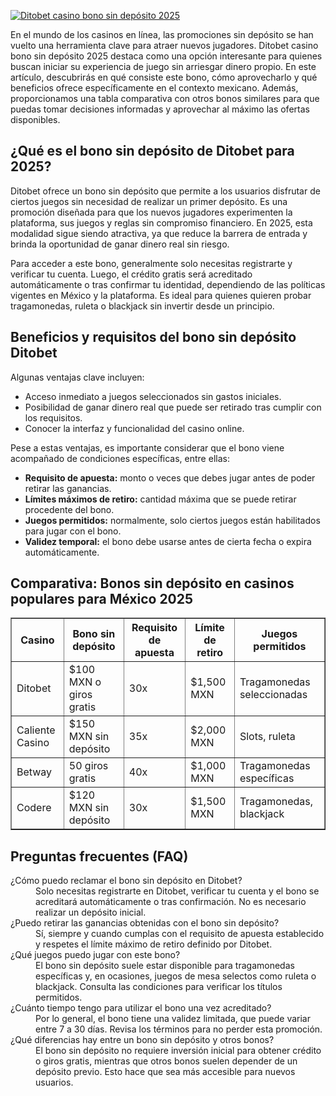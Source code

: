 [![Ditobet casino bono sin depósito 2025](https://123-caf.pages.dev/gitsignup.png)](https://vrmoo.ru/Bt82HjjY)

<div>     <p>En el mundo de los casinos en línea, las promociones sin depósito se han vuelto una herramienta clave para atraer nuevos jugadores. Ditobet casino bono sin depósito 2025 destaca como una opción interesante para quienes buscan iniciar su experiencia de juego sin arriesgar dinero propio. En este artículo, descubrirás en qué consiste este bono, cómo aprovecharlo y qué beneficios ofrece específicamente en el contexto mexicano. Además, proporcionamos una tabla comparativa con otros bonos similares para que puedas tomar decisiones informadas y aprovechar al máximo las ofertas disponibles.</p>        <h2>¿Qué es el bono sin depósito de Ditobet para 2025?</h2>     <p>Ditobet ofrece un bono sin depósito que permite a los usuarios disfrutar de ciertos juegos sin necesidad de realizar un primer depósito. Es una promoción diseñada para que los nuevos jugadores experimenten la plataforma, sus juegos y reglas sin compromiso financiero. En 2025, esta modalidad sigue siendo atractiva, ya que reduce la barrera de entrada y brinda la oportunidad de ganar dinero real sin riesgo.</p>     <p>Para acceder a este bono, generalmente solo necesitas registrarte y verificar tu cuenta. Luego, el crédito gratis será acreditado automáticamente o tras confirmar tu identidad, dependiendo de las políticas vigentes en México y la plataforma. Es ideal para quienes quieren probar tragamonedas, ruleta o blackjack sin invertir desde un principio.</p>        <h2>Beneficios y requisitos del bono sin depósito Ditobet</h2>     <p>Algunas ventajas clave incluyen:</p>     <ul>       <li>Acceso inmediato a juegos seleccionados sin gastos iniciales.</li>       <li>Posibilidad de ganar dinero real que puede ser retirado tras cumplir con los requisitos.</li>       <li>Conocer la interfaz y funcionalidad del casino online.</li>     </ul>     <p>Pese a estas ventajas, es importante considerar que el bono viene acompañado de condiciones específicas, entre ellas:</p>     <ul>       <li><strong>Requisito de apuesta:</strong> monto o veces que debes jugar antes de poder retirar las ganancias.</li>       <li><strong>Límites máximos de retiro:</strong> cantidad máxima que se puede retirar procedente del bono.</li>       <li><strong>Juegos permitidos:</strong> normalmente, solo ciertos juegos están habilitados para jugar con el bono.</li>       <li><strong>Validez temporal:</strong> el bono debe usarse antes de cierta fecha o expira automáticamente.</li>     </ul>        <h2>Comparativa: Bonos sin depósito en casinos populares para México 2025</h2>     <table border="1" cellpadding="8" cellspacing="0">       <thead>         <tr>           <th>Casino</th>           <th>Bono sin depósito</th>           <th>Requisito de apuesta</th>           <th>Límite de retiro</th>           <th>Juegos permitidos</th>         </tr>       </thead>       <tbody>         <tr>           <td>Ditobet</td>           <td>$100 MXN o giros gratis</td>           <td>30x</td>           <td>$1,500 MXN</td>           <td>Tragamonedas seleccionadas</td>         </tr>         <tr>           <td>Caliente Casino</td>           <td>$150 MXN sin depósito</td>           <td>35x</td>           <td>$2,000 MXN</td>           <td>Slots, ruleta</td>         </tr>         <tr>           <td>Betway</td>           <td>50 giros gratis</td>           <td>40x</td>           <td>$1,000 MXN</td>           <td>Tragamonedas específicas</td>         </tr>         <tr>           <td>Codere</td>           <td>$120 MXN sin depósito</td>           <td>30x</td>           <td>$1,500 MXN</td>           <td>Tragamonedas, blackjack</td>         </tr>       </tbody>     </table>        <h2>Preguntas frecuentes (FAQ)</h2>     <dl>       <dt>¿Cómo puedo reclamar el bono sin depósito en Ditobet?</dt>       <dd>Solo necesitas registrarte en Ditobet, verificar tu cuenta y el bono se acreditará automáticamente o tras confirmación. No es necesario realizar un depósito inicial.</dd>          <dt>¿Puedo retirar las ganancias obtenidas con el bono sin depósito?</dt>       <dd>Sí, siempre y cuando cumplas con el requisito de apuesta establecido y respetes el límite máximo de retiro definido por Ditobet.</dd>          <dt>¿Qué juegos puedo jugar con este bono?</dt>       <dd>El bono sin depósito suele estar disponible para tragamonedas específicas y, en ocasiones, juegos de mesa selectos como ruleta o blackjack. Consulta las condiciones para verificar los títulos permitidos.</dd>          <dt>¿Cuánto tiempo tengo para utilizar el bono una vez acreditado?</dt>       <dd>Por lo general, el bono tiene una validez limitada, que puede variar entre 7 a 30 días. Revisa los términos para no perder esta promoción.</dd>          <dt>¿Qué diferencias hay entre un bono sin depósito y otros bonos?</dt>       <dd>El bono sin depósito no requiere inversión inicial para obtener crédito o giros gratis, mientras que otros bonos suelen depender de un depósito previo. Esto hace que sea más accesible para nuevos usuarios.</dd>     </dl>   </div>